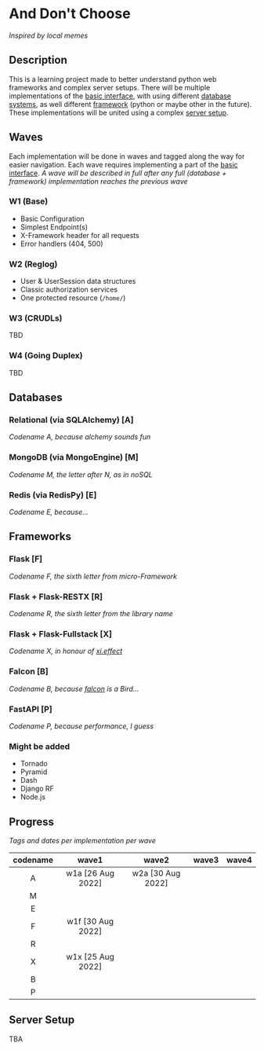 # And Don't Choose
*Inspired by local memes*

## Description
This is a learning project made to better understand python web frameworks and complex server setups. There will be multiple implementations of the [basic interface](#waves), with using different [database systems](#databases), as well different [framework](#frameworks) (python or maybe other in the future). These implementations will be united using a complex [server setup](#server-setup).

## Waves
Each implementation will be done in waves and tagged along the way for easier navigation. Each wave requires
implementing a part of the [basic interface](SPEC.md). *A wave will be described in full after any full (database + framework) implementation reaches the previous wave*

### W1 (Base)
- Basic Configuration
- Simplest Endpoint(s)
- X-Framework header for all requests
- Error handlers (404, 500)

### W2 (Reglog)
- User & UserSession data structures
- Classic authorization services
- One protected resource (`/home/`)

### W3 (CRUDLs)
TBD

### W4 (Going Duplex)
TBD

## Databases
### Relational (via SQLAlchemy) [A]
*Codename A, because alchemy sounds fun*

### MongoDB (via MongoEngine) [M]
*Codename M, the letter after N, as in noSQL*

### Redis (via RedisPy) [E]
*Codename E, because...*

## Frameworks
### Flask [F]
*Codename F, the sixth letter from micro-Framework*

### Flask + Flask-RESTX [R]
*Codename R, the sixth letter from the library name*

### Flask + Flask-Fullstack [X]
*Codename X, in honour of [xi.effect](https://github.com/xieffect)*

### Falcon [B]
*Codename B, because [falcon](https://en.wikipedia.org/wiki/Falcon) is a Bird...*

### FastAPI [P]
*Codename P, because performance, I guess*

### Might be added
- Tornado
- Pyramid
- Dash
- Django RF
- Node.js

## Progress
*Tags and dates per implementation per wave*

| codename |       wave1       |       wave2       | wave3 | wave4 | 
|:--------:|:-----------------:|:-----------------:|:-----:|:-----:|
|    A     | w1a [26 Aug 2022] | w2a [30 Aug 2022] |       |       |
|    M     |                   |                   |       |       |
|    E     |                   |                   |       |       |
|    F     | w1f [30 Aug 2022] |                   |       |       |
|    R     |                   |                   |       |       |
|    X     | w1x [25 Aug 2022] |                   |       |       |
|    B     |                   |                   |       |       |
|    P     |                   |                   |       |       |

## Server Setup
TBA
